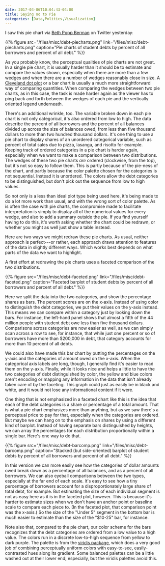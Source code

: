 ```yaml
---
date: 2017-04-06T10:04:43-04:00
title: Saying no to Pie
categories: [Data,Politics,Visualization]
---
```


I saw this pie chart via [Beth Popp Berman](https://twitter.com/epopppp) on Twitter yesterday:

{{% figure src="/files/misc/debt-piecharts.png" link="/files/misc/debt-piecharts.png" caption="Pie charts of student debts by percent of all borrowers and percent of all debt." %}}

As you probably know, the perceptual qualities of pie charts are not great. In a single pie chart, it is usually harder than it should be to estimate and compare the values shown, especially when there are more than a few wedges and when there are a number of wedges reasonably close in size. A [Cleveland dot plot](http://uc-r.github.io/cleveland-dot-plots) or a bar chart is usually a much more straightforward way of comparing quantities. When comparing the wedges between two pie charts, as in this case, the task is made harder again as the viewer has to ping back and forth between the wedges of each pie and the vertically oriented legend underneath. 

There's an additional wrinkle, too. The variable broken down in each
pie chart is not only categorical, it's also ordered from low to high.
The data describe the percent of all borrowers and the percent of all
balances divided up across the size of balances owed, from less than
five thousand dollars to more than two hundred thousand dollars. It's
one thing to use a pie chart to display shares of an unordered
categorical variable, such as percent of total sales due to pizza,
lasanga, and risotto for example. Keeping track of ordered categories
in a pie chart is harder again, especially when we want to make a
comparison between two distributions. The wedges of these two pie
charts *are* ordered (clockwise, from the top), but it's not so easy
to follow them. This is partly because of the pie-ness of the chart,
and partly because the color palette chosen for the categories is not
sequential. Instead it is unordered. The colors allow the debt
categories to be distinguished, but don't pick out the sequence from
low to high values.

So not only is a less than ideal plot type being used here, it's being
made to do a lot more work than usual, and with the wrong sort of
color palette. As is often the case with pie charts, the compromise
made to facilitate interpretation is simply to display all of the
numerical values for every wedge, and also to add a summary outside
the pie. If you find yourself having to do this, it's worth asking
whether the chart could be redrawn, or whether you might as well just
show a table instead.

Here are two ways we might redraw these pie charts. As usual, neither
approach is perfect---or rather, each approach draws attention to 
features of the data in slightly different ways. Which works best
depends on what parts of the data we want to highlight.

A first effort at redrawing the pie charts uses a faceted comparison
of the two distributions.

{{% figure src="/files/misc/debt-faceted.png" link="/files/misc/debt-faceted.png" caption="Faceted barplot of student debts by percent of all borrowers and percent of all debt." %}}

Here we split the data into the two categories, and show the
percentage shares as bars. The percent scores are on the x-axis.
Instead of using color to distinguish the debt categories, we put
their values on the y-axis instead. This means we can compare within a
category just by looking down the bars. For instance, the left-hand
panel shows that almost a fifth of the 44 million people with student
debt owe less than five thousand dollars. Comparisons across
categories are now easier as well, as we can simply scan across a row
to see, for instance, that while just one percent or so of borrowers
have more than $200,000 in debt, that category accounts for more than
10 percent of all debts.

We could also have made this bar chart by putting the percentages on
the y-axis and the categories of amount owed on the x-axis. When the
categorical axis labels are long, though, I generally find it's easier
to read them on the y-axis. Finally, while it looks nice and helps a
little to have the two categories of debt distinguished by color, the
yellow and blue colors aren't encoding or mapping any information in
the data that isn't already taken care of by the faceting. This graph
could just as easily be in black and white, and it would not lose any
informational content if it were.

One thing that is not emphasized in a faceted chart like this is the
idea that each of the debt categories is a share or percentage of a
total amount. That is what a pie chart emphasizes more than anything,
but as we saw there's a perceptual price to pay for that, especially
when the categories are ordered. But maybe we can hang on to the
emphasis on shares by using a different kind of barplot. Instead of
having separate bars distinguished by heights, we can array the
percentages for each distribution proportionally within a single bar.
Here's one way to do that.

{{% figure src="/files/misc/debt-barcomp.png" link="/files/misc/debt-barcomp.png" caption="Stacked (but side-oriented) barplot of student debts by percent of all borrowers and percent of all debt." %}}

In this version we can more easily see how the categories of dollar
amounts owed break down as a percentage of all balances, and as a
percent of all borrowers. We can also eyeball comparisons between the
two types, especially at the far end of each scale. It's easy to see
how a tiny percentage of borrowers account for a disproportionately
large share of total debt, for example. But estimating the size of
each individual segment is not as easy here as it is in the faceted
plot, however. This is because it's harder to estimate sizes when we
don't have an anchor point or baseline scale to compare each piece to.
(In the faceted plot, that comparison point was the x-axis.) So the
size of the "Under 5" segment in the bottom bar is much easier to
estimate than the size of the "$10-25" bar, for instance.

Note also that, compared to the pie chart, our color scheme for the
bars recognizes that the debt categories are ordered from a low value
to a high value. The colors run in a discrete low-to-high sequence
from yellow to dark purple. The palette is from
the
[viridis package](https://cran.r-project.org/web/packages/viridis/vignettes/intro-to-viridis.html),
which does a very good job of combining perceptually uniform colors
with easy-to-see, easily-contrasted hues along its gradient. Some
balanced palettes can be a little washed out at their lower end,
especially, but the viridis palettes avoid this.


